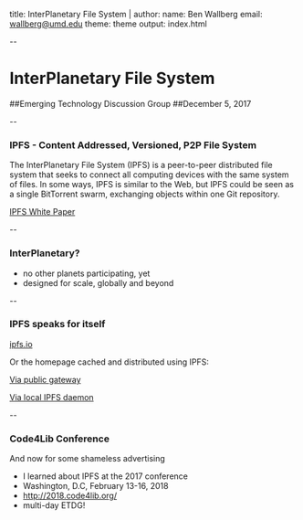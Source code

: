 title: InterPlanetary File System |
author:
  name: Ben Wallberg
  email: wallberg@umd.edu
theme: theme
output: index.html

--

# InterPlanetary File System
##Emerging Technology Discussion Group
##December 5, 2017

--

### IPFS - Content Addressed, Versioned, P2P File System

The InterPlanetary File System (IPFS) is a peer-to-peer distributed file system that seeks to connect all computing devices with the same system of files. In some ways, IPFS is similar to the Web, but IPFS could be seen as a single BitTorrent swarm, exchanging objects within one Git repository.

[IPFS White Paper](https://github.com/ipfs/papers/raw/master/ipfs-cap2pfs/ipfs-p2p-file-system.pdf)

--

### InterPlanetary?

* no other planets participating, yet
* designed for scale, globally and beyond

--

### IPFS speaks for itself

[ipfs.io](https://ipfs.io)

Or the homepage cached and distributed using IPFS:

[Via public gateway](https://ipfs.io/ipfs/QmVb7nota99V3ypeX63eS6bAZLUQ42Gg5W6jXdRvhJh2u3/index.html)

[Via local IPFS daemon](http://localhost:8080/ipfs/QmVb7nota99V3ypeX63eS6bAZLUQ42Gg5W6jXdRvhJh2u3/index.html)

--

### Code4Lib Conference

And now for some shameless advertising

* I learned about IPFS at the 2017 conference
* Washington, D.C, February 13-16, 2018
* http://2018.code4lib.org/
* multi-day ETDG!
